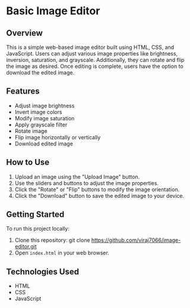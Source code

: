 # Basic Image Editor

## Overview
This is a simple web-based image editor built using HTML, CSS, and JavaScript. Users can adjust various image properties like brightness, inversion, saturation, and grayscale. Additionally, they can rotate and flip the image as desired. Once editing is complete, users have the option to download the edited image.

## Features
- Adjust image brightness
- Invert image colors
- Modify image saturation
- Apply grayscale filter
- Rotate image
- Flip image horizontally or vertically
- Download edited image

## How to Use
1. Upload an image using the "Upload Image" button.
2. Use the sliders and buttons to adjust the image properties.
3. Click the "Rotate" or "Flip" buttons to modify the image orientation.
4. Click the "Download" button to save the edited image to your device.

## Getting Started
To run this project locally:
1. Clone this repository:
git clone https://github.com/viraj7066/image-editor.git
2. Open `index.html` in your web browser.

## Technologies Used
- HTML
- CSS
- JavaScript

